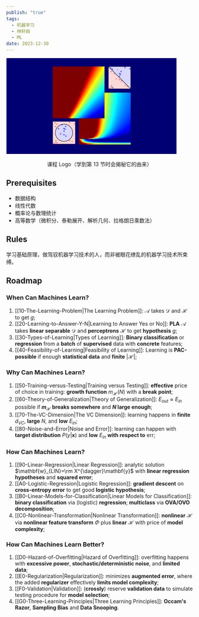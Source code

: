 ```yaml
---
publish: "true"
tags:
  - 机器学习
  - 林轩田
  - ML
date: 2023-12-30
---
```


![course-logo](./assets/00-ML-foundation-Intro-logo.png)

<center>课程 Logo（学到第 13 节时会揭秘它的由来）</center>

## Prerequisites

- 数据结构
- 线性代数
- 概率论与数理统计
- 高等数学（微积分、泰勒展开、解析几何、拉格朗日乘数法）

## Rules

学习基础原理，做驾驭机器学习技术的人，而非被眼花缭乱的机器学习技术所束缚。

## Roadmap

### When Can Machines Learn?

1. [[10-The-Learning-Problem|The Learning Problem]]: $\mathcal{A}$ takes $\mathcal{D}$ and $\mathcal{H}$ to get *g*;
2. [[20-Learning-to-Answer-Y-N|Learning to Answer Yes or No]]: **PLA** $\mathcal{A}$ takes **linear separable** $\mathcal{D}$ and **perceptrons** $\mathcal{H}$ to get **hypothesis** *g*;
3. [[30-Types-of-Learning|Types of Learning]]: **Binary classification** or **regression** from a **batch** of **supervised** data with **concrete** features;
4. [[40-Feasibility-of-Learning|Feasibility of Learning]]:  Learning is **PAC-possible** if enough **statistical data** and **finite** $|\mathcal{H}|$;

### Why Can Machines Learn?

1. [[50-Training-versus-Testing|Training versus Testing]]: **effective** price of choice in training: **growth function** $m_{\mathcal{H}}(N)$ with a **break point**;
2. [[60-Theory-of-Generalization|Theory of Generalization]]: $E_{out}\approx E_{in}$ possible if **$m_{\mathcal{H}}$ breaks somewhere** and ***N* large enough**;
3. [[70-The-VC-Dimension|The VC Dimension]]: learning happens in **finite** $d_{VC}$, **large** $N$, and **low** $E_{in}$;
4. [[80-Noise-and-Error|Noise and Error]]: learning can happen with **target distribution** $P(y|\mathbf{x})$ and **low** $E_{in}$ **with respect to** $\text{err}$;

### How Can Machines Learn?

1. [[90-Linear-Regression|Linear Regression]]: analytic solution $\mathbf{w}_{LIN}=\rm X^{\dagger}\mathbf{y}$ with **linear regression hypotheses** and **squared error**;
2. [[A0-Logistic-Regression|Logistic Regression]]: **gradient descent** on **cross-entropy error** to get good **logistic hypothesis**;
3. [[B0-Linear-Models-for-Classification|Linear Models for Classification]]: **binary classification** via (logistic) **regression**; **multiclass** via **OVA/OVO decomposition**;
4. [[C0-Nonlinear-Transformation|Nonlinear Transformation]]: **nonlinear** $\mathcal{H}$ via **nonlinear feature transform** $\Phi$ plus **linear** $\mathcal{H}$ with price of **model complexity**;

### How Can Machines Learn Better?

1. [[D0-Hazard-of-Overfitting|Hazard of Overfitting]]: overfitting happens with **excessive power**, **stochastic/deterministic noise**, and **limited data**;
2. [[E0-Regularization|Regularization]]: minimizes **augmented error**, where the added **regularizer** effectively **limits model complexity**;
3. [[F0-Validation|Validation]]: (**crossly**) reserve **validation data** to simulate testing procedure for **model selection**;
4. [[G0-Three-Learning-Principles|Three Learning Principles]]: **Occam's Razor**, **Sampling Bias** and **Data Snooping**.